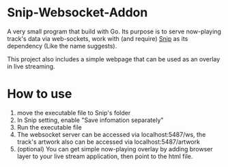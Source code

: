 # Snip-Websocket-Addon

A very small program that build with Go. Its purpose is to serve now-playing track's data via web-sockets, work with (and require) [Snip](https://github.com/dlrudie/Snip) as its dependency (Like the name suggests).

This project also includes a simple webpage that can be used as an overlay in live streaming.

# How to use

1. move the executable file to Snip's folder
2. In Snip setting, enable "Save infomation separately"
3. Run the executable file
4. The websocket server can be accessed via localhost:5487/ws, the track's artwork also can be accessed via localhost:5487/artwork
5. (optional) You can get simple now-playing overlay by adding browser layer to your live stream application, then point to the html file.
